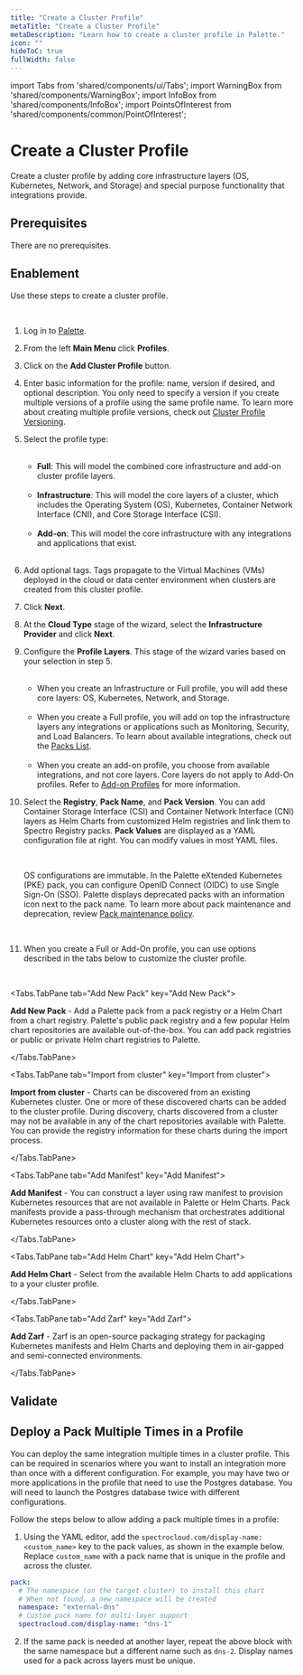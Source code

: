 ```yaml
---
title: "Create a Cluster Profile"
metaTitle: "Create a Cluster Profile"
metaDescription: "Learn how to create a cluster profile in Palette."
icon: ""
hideToC: true
fullWidth: false
---
```


import Tabs from 'shared/components/ui/Tabs';
import WarningBox from 'shared/components/WarningBox';
import InfoBox from 'shared/components/InfoBox';
import PointsOfInterest from 'shared/components/common/PointOfInterest';

# Create a Cluster Profile

Create a cluster profile by adding core infrastructure layers (OS, Kubernetes, Network, and Storage) and special purpose functionality that integrations provide.

<!-- `video: /aws-full-profile.mp4` -->


## Prerequisites

There are no prerequisites.

## Enablement

Use these steps to create a cluster profile.

<br />

1. Log in to [Palette](https://console.spectrocloud.com/).


2. From the left **Main Menu** click **Profiles**.


3. Click on the **Add Cluster Profile** button. 


4. Enter basic information for the profile: name, version if desired, and optional description. You only need to specify a version if you create multiple versions of a profile using the same profile name. To learn more about creating multiple profile versions, check out [Cluster Profile Versioning](/profiles/cluster-profiles/create-manage-cluster-profile#clusterprofileversioning).


5. Select the profile type:

	<br />

	- **Full**: This will model the combined core infrastructure and add-on cluster profile layers.

	<br />

	- **Infrastructure**: This will model the core layers of a cluster, which includes the Operating System (OS), Kubernetes, Container Network Interface (CNI), and Core Storage Interface (CSI).

	<br />

	-  **Add-on**: This will model the core infrastructure with any integrations and applications that exist. 

	<br />

6. Add optional tags. Tags propagate to the Virtual Machines (VMs) deployed in the cloud or data center environment when clusters are created from this cluster profile.


7. Click **Next**.


<!-- Provide the **Basic Information** such as:

<br />

  |**Parameter**  |**Description**  |
  |---------|---------|
  |**Name**     |    Give a name for the new cluster.     |
  |**Version**    |   Include the [Cluster Profile Version](/cluster-profiles/task-define-profile#clusterprofileversioning) number for the cluster under which the cluster profile needs to be created.  See below for more information.      |
  |**Description**     |   Provide quick description of your cluster. This is optional. |
  |**Profile Type (Full, Infrastructure, Add-on)**| Dictates the layers that can be configured in the cluster profile.  If the cluster profile type is Infrastructure or Full, you are able to select a Cloud Type or Data Center environments. For more information on [Add-on](/cluster-profiles/task-define-profile#Addon) types go to step four.  |
  |**Tags**     |  Tags on a cluster profile are propagated to the VMs deployed on the cloud/data center environments when clusters are created from the cluster profile. This is optional.      | -->


8. At the **Cloud Type** stage of the wizard, select the **Infrastructure Provider** and click **Next**.
  

9. Configure the **Profile Layers**. This stage of the wizard varies based on your selection in step 5. 

	<br />
	
	- When you create an Infrastructure or Full profile, you will add these core layers: OS, Kubernetes, Network, and Storage. 

	<br />

	- When you create a Full profile, you will add on top the infrastructure layers any integrations or applications such as Monitoring, Security, and Load Balancers. To learn about available integrations, check out the [Packs List](/integrations). 

	<br />

	- When you create an add-on profile, you choose from available integrations, and not core layers. Core layers do not apply to Add-On profiles. Refer to [Add-on Profiles]() for more information.


10. Select the **Registry**, **Pack Name**, and **Pack Version**. You can add Container Storage Interface (CSI) and Container Network Interface (CNI) layers as Helm Charts from customized Helm registries and link them to Spectro Registry packs. **Pack Values** are displayed as a YAML configuration file at right. You can modify values in most YAML files. 

	<br />

	<InfoBox>
	
	OS configurations are immutable. In the Palette eXtended Kubernetes (PKE) pack, you can configure OpenID Connect (OIDC) to use Single Sign-On (SSO). Palette displays deprecated packs with an information icon next to the pack name. To learn more about pack maintenance and deprecation, review [Pack maintenance policy](/integrations/maintenance-policy). 

	</InfoBox>  
	
<br />

11. When you create a Full or Add-On profile, you can use options described in the tabs below to customize the cluster profile.

  <br />
  
  <Tabs>
  
  <Tabs.TabPane tab="Add New Pack" key="Add New Pack">
  
  **Add New Pack** - Add a Palette pack from a pack registry or a Helm Chart from a chart registry. Palette's public pack registry and a few popular Helm chart repositories are available out-of-the-box. You can add pack registries or public or private Helm chart registries to Palette.
  
  </Tabs.TabPane>
  
  
  <Tabs.TabPane tab="Import from cluster" key="Import from cluster">
  
  **Import from cluster** - Charts can be discovered from an existing Kubernetes cluster. One or more of these discovered charts can be added to the cluster profile. During discovery, charts discovered from a cluster may not be available in any of the chart repositories available with Palette. You can provide the registry information for these charts during the import process.
  
  </Tabs.TabPane>
  
  
  <Tabs.TabPane tab="Add Manifest" key="Add Manifest">
  
  **Add Manifest** - You can construct a layer using raw manifest to provision Kubernetes resources that are not available in Palette or Helm Charts. Pack manifests provide a pass-through mechanism that orchestrates additional Kubernetes resources onto a cluster along with the rest of stack.
  
  </Tabs.TabPane>
  
  
  
  <Tabs.TabPane tab="Add Helm Chart" key="Add Helm Chart">
  
  **Add Helm Chart** - Select from the available Helm Charts to add applications to a your cluster profile.


  
  </Tabs.TabPane>
  
  

  <Tabs.TabPane tab="Add Zarf" key="Add Zarf">
  
  **Add Zarf** - Zarf is an open-source packaging strategy for packaging Kubernetes manifests and Helm Charts and deploying them in air-gapped and semi-connected environments.
  
  </Tabs.TabPane>
  
  </Tabs>
    
## Validate


## Deploy a Pack Multiple Times in a Profile

You can deploy the same integration multiple times in a cluster profile. This can be required in scenarios where you want to install an integration more than once with a different configuration. For example, you may have two or more applications in the profile that need to use the Postgres database. You will need to launch the Postgres database twice with different configurations.

Follow the steps below to allow adding a pack multiple times in a profile:

1. Using the YAML editor, add the `spectrocloud.com/display-name: <custom_name>` key to the pack values, as shown in the example below. Replace `custom_name` with a pack name that is unique in the profile and across the cluster. 


```yaml hideClipboard
pack:
  # The namespace (on the target cluster) to install this chart
  # When not found, a new namespace will be created
  namespace: "external-dns"
  # Custom pack name for multi-layer support
  spectrocloud.com/display-name: "dns-1"
```
  
2. If the same pack is needed at another layer, repeat the above block with the same namespace but a different name such as `dns-2`. Display names used for a pack across layers must be unique.



<!-- <br />

<InfoBox>

By default Palette uses Helm chart release names in the format `packName-chartName`. In cases where a long chart release name causes issues, you can customize the chart name using the `releaseNameOverride` property as shown in the example below.

<br />
       
```yaml hideClipboard
pack:
  namespace: kube-system
  releaseNameOverride:
    actual_chart_name1: custom_name1
    actual_chart_name2: custom_name2
```

</InfoBox> -->

<br />   

<br />


      
 




